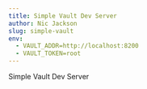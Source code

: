```yaml
---
title: Simple Vault Dev Server
author: Nic Jackson
slug: simple-vault
env:
  - VAULT_ADDR=http://localhost:8200
  - VAULT_TOKEN=root
---
```


Simple Vault Dev Server
